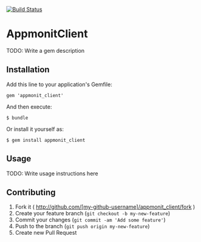 [![Build Status](https://travis-ci.org/appmonit/appmonit_client.png?branch=master)](https://travis-ci.org/appmonit/appmonit_client)

# AppmonitClient

TODO: Write a gem description

## Installation

Add this line to your application's Gemfile:

    gem 'appmonit_client'

And then execute:

    $ bundle

Or install it yourself as:

    $ gem install appmonit_client

## Usage

TODO: Write usage instructions here

## Contributing

1. Fork it ( http://github.com/[my-github-username]/appmonit_client/fork )
2. Create your feature branch (`git checkout -b my-new-feature`)
3. Commit your changes (`git commit -am 'Add some feature'`)
4. Push to the branch (`git push origin my-new-feature`)
5. Create new Pull Request
